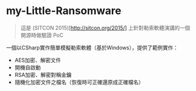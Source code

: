 # my-Little-Ransomware

> 這是 (SITCON 2015)[http://sitcon.org/2015/] 上針對勒索軟體演講的一個開源時做驗證 PoC

一個以CSharp實作簡單模擬勒索軟體（基於Windows），提供了範例實作：<br>
* AES加密、解密文件
* 開機自啟動
* RSA加密、解密對稱金鑰
* 隨機化加密文件之檔名（恢復時可正確還原成正確檔名）

